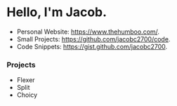 # Hello, I'm Jacob.

- Personal Website: https://www.thehumboo.com/.
- Small Projects: https://github.com/jacobc2700/code.
- Code Snippets: https://gist.github.com/jacobc2700.

### Projects

- Flexer
- Split
- Choicy
